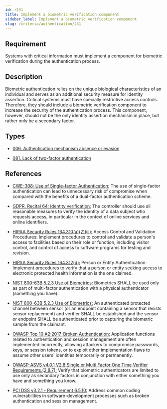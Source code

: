 ```yaml
---
id: r231
title: Implement a biometric verification component
sidebar_label: Implement a biometric verification component
slug: /criteria/authentication/231
---
```


## Requirement

Systems with critical information must implement a component
for biometric verification during the authentication process.

## Description

Biometric authentication relies on the unique biological characteristics of an
individual and serves as an additional security measure for identity assertion.
Critical systems must have specially restrictive access controls.
Therefore, they should include a biometric verification component to increase
the security of the authentication process.
This component, however, should not be the only
identity assertion mechanism in place,
but rather only be a secondary factor.

## Types

- [006. Authentication mechanism absence or evasion](/types/006)

- [081. Lack of two-factor authentication](/types/081)

## References

- [CWE-308: Use of Single-factor Authentication:](https://cwe.mitre.org/data/definitions/308.html)
The use of single-factor authentication can lead to unnecessary risk of
compromise when compared with the benefits of a dual-factor authentication
scheme.

- [GDPR. Recital 64: Identity verification:](https://gdpr-info.eu/recitals/no-64/)
The controller should use all reasonable measures to verify the identity of a
data subject who requests access,
in particular in the context of online services and online identifiers.

- [HIPAA Security Rules 164.310(a)(2)(iii):](https://www.law.cornell.edu/cfr/text/45/164.310)
Access Control and Validation Procedures: Implement procedures
to control and validate a person's access to facilities
based on their role or function, including visitor control,
and control of access to software programs for testing and revision.

- [HIPAA Security Rules 164.312(d):](https://www.law.cornell.edu/cfr/text/45/164.312)
Person or Entity Authentication:
Implement procedures to verify that a person or entity
seeking access to electronic protected health information
is the one claimed.

- [NIST 800-63B 5.2.3 Use of Biometrics:](https://pages.nist.gov/800-63-3/sp800-63b.html)
Biometrics SHALL be used only as part of multi-factor authentication with a
physical authenticator (something you have).

- [NIST 800-63B 5.2.3 Use of Biometrics:](https://pages.nist.gov/800-63-3/sp800-63b.html)
An authenticated protected channel between sensor
(or an endpoint containing a sensor that resists sensor replacement)
and verifier SHALL be established and the sensor or endpoint SHALL be
authenticated prior to capturing the biometric sample from the claimant.

- [OWASP Top 10 A2:2017-Broken Authentication:](https://owasp.org/www-project-top-ten/OWASP_Top_Ten_2017/Top_10-2017_A2-Broken_Authentication)
Application functions related to authentication and session management are
often implemented incorrectly,
allowing attackers to compromise passwords, keys, or session tokens,
or to exploit other implementation flaws to assume other users' identities
temporarily or permanently.

- [OWASP-ASVS v4.0.1 V2.8 Single or Multi Factor One Time Verifier Requirements.(2.8.7):](https://owasp.org/www-project-application-security-verification-standard/)
Verify that biometric authenticators are limited to use only as secondary
factors in conjunction with either something you have and something you know.

- [PCI DSS v3.2.1 - Requirement 6.5.10:](https://www.pcisecuritystandards.org/documents/PCI_DSS_v3-2-1.pdf)
Address common coding vulnerabilities in software-development processes such as
broken authentication and session management.
